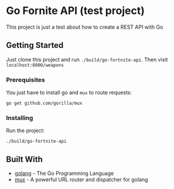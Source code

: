 # Go Fornite API (test project)

This project is just a test about how to create a REST API with Go

## Getting Started

Just clone this project and run `./build/go-fortnite-api`. Then visit `localhost:8000/weapons`

### Prerequisites

You just have to install go and `mux` to route requests:

```
go get github.com/gorilla/mux
```

### Installing

Run the project:

```
./build/go-fortnite-api
```

## Built With

* [golang](https://golang.org/) - The Go Programming Language
* [mux](https://github.com/gorilla/mux) - A powerful URL router and dispatcher for golang
